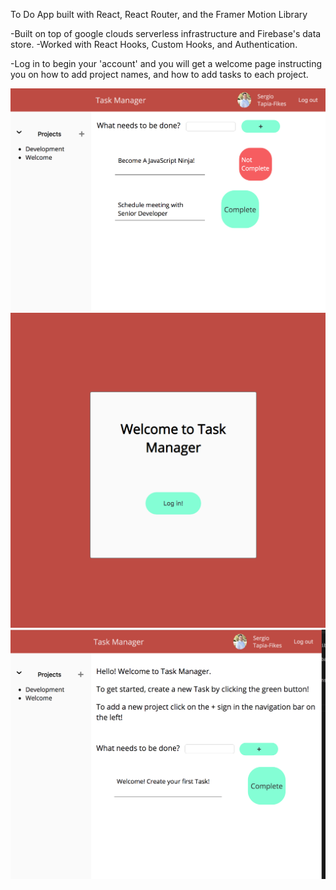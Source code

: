 To Do App built with React, React Router, and the Framer Motion Library

-Built on top of google clouds serverless infrastructure and Firebase's data store. 
-Worked with React Hooks, Custom Hooks, and Authentication. 

-Log in to begin your 'account' and you will get a welcome page instructing you on how to add project names, and how to add tasks to each project. 

![To Do App Screen Shot](/screenShot1.png) 
![To Do App Screen Shot](/screenShot2.png) 
![To Do App Screen Shot](/screenShot3.png) 

